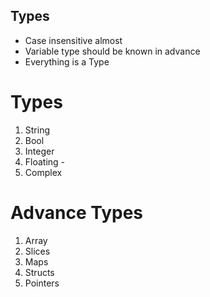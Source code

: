 ## Types 
- Case insensitive almost 
- Variable type should be known in advance 
- Everything is a Type
# Types
  1. String
  2. Bool
  3. Integer
  4. Floating
    - 
  5. Complex

# Advance Types
 1. Array
 2. Slices
 3. Maps
 4. Structs
 5. Pointers
 
